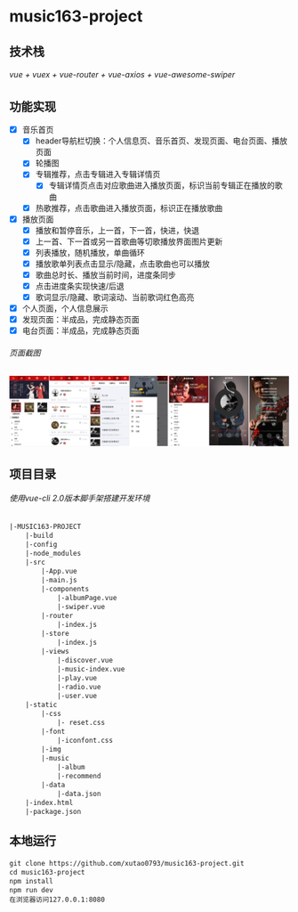 # music163-project
## 技术栈
###### vue + vuex + vue-router + vue-axios + vue-awesome-swiper
## 功能实现
- [X] 音乐首页
    - [X] header导航栏切换：个人信息页、音乐首页、发现页面、电台页面、播放页面
    - [x] 轮播图
    - [x] 专辑推荐，点击专辑进入专辑详情页
        - [x] 专辑详情页点击对应歌曲进入播放页面，标识当前专辑正在播放的歌曲
    - [x] 热歌推荐，点击歌曲进入播放页面，标识正在播放歌曲
- [X] 播放页面
    - [x] 播放和暂停音乐，上一首，下一首，快进，快退
    - [x] 上一首、下一首或另一首歌曲等切歌播放界面图片更新
    - [x] 列表播放，随机播放，单曲循环
    - [x] 播放歌单列表点击显示/隐藏，点击歌曲也可以播放
    - [x] 歌曲总时长、播放当前时间，进度条同步
    - [x] 点击进度条实现快速/后退
    - [x] 歌词显示/隐藏、歌词滚动、当前歌词红色高亮
- [X] 个人页面，个人信息展示
- [X] 发现页面：半成品，完成静态页面
- [X] 电台页面：半成品，完成静态页面

###### 页面截图
![功能截图](./static/img/music163.png)

## 项目目录
###### 使用vue-cli 2.0版本脚手架搭建开发环境
```
|-MUSIC163-PROJECT
    |-build
    |-config
    |-node_modules
    |-src
        |-App.vue
        |-main.js
        |-components
            |-albumPage.vue
            |-swiper.vue
        |-router
            |-index.js
        |-store
            |-index.js
        |-views
            |-discover.vue
            |-music-index.vue
            |-play.vue
            |-radio.vue
            |-user.vue
    |-static
        |-css
            |- reset.css
        |-font
            |-iconfont.css
        |-img
        |-music
            |-album
            |-recommend
        |-data
            |-data.json
    |-index.html
    |-package.json
```
## 本地运行
```
git clone https://github.com/xutao0793/music163-project.git 
cd music163-project
npm install
npm run dev
在浏览器访问127.0.0.1:8080
```

